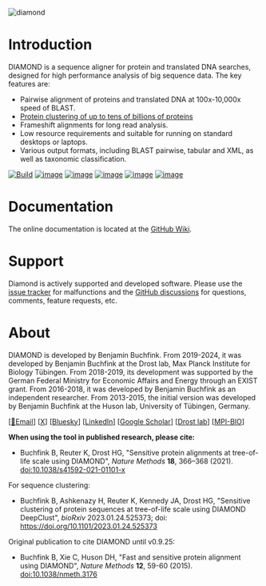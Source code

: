 ![diamond](http://www.diamondsearch.org/diamond_white_95px.png)

Introduction
============

DIAMOND is a sequence aligner for protein and translated DNA searches,
designed for high performance analysis of big sequence data. The key
features are:

-   Pairwise alignment of proteins and translated DNA at 100x-10,000x
    speed of BLAST.
-   [Protein clustering of up to tens of billions of proteins](https://github.com/bbuchfink/diamond/wiki/Clustering)
-   Frameshift alignments for long read analysis.
-   Low resource requirements and suitable for running on standard
    desktops or laptops.
-   Various output formats, including BLAST pairwise, tabular and XML,
    as well as taxonomic classification.

[![Build](https://github.com/bbuchfink/diamond/actions/workflows/cmake.yml/badge.svg)](https://github.com/bbuchfink/diamond/actions/workflows/cmake.yml)
[![image](https://img.shields.io/cirrus/github/bbuchfink/diamond)](https://cirrus-ci.com/github/bbuchfink/diamond/master)
[![image](https://img.shields.io/github/downloads/bbuchfink/diamond/total)](https://github.com/bbuchfink/diamond/releases)
[![image](https://anaconda.org/bioconda/diamond/badges/version.svg)](https://anaconda.org/bioconda/diamond)
[![image](https://anaconda.org/bioconda/diamond/badges/downloads.svg)](https://anaconda.org/bioconda/diamond)
[![image](https://img.shields.io/badge/dynamic/json?url=https%3A%2F%2Fraw.githubusercontent.com%2Fbbuchfink%2Fdiamond-data%2Frefs%2Fheads%2Fmain%2Fcitations.json&query=%24.citations&style=flat&label=Citations&color=%23a020f0
)](https://scholar.google.com/citations?user=kjPIF1cAAAAJ)
    
Documentation
=============
The online documentation is located at the [GitHub Wiki](https://github.com/bbuchfink/diamond/wiki).

Support
=======
Diamond is actively supported and developed software. Please use the [issue tracker](https://github.com/bbuchfink/diamond/issues) for malfunctions and the [GitHub discussions](https://github.com/bbuchfink/diamond/discussions) for questions, comments, feature requests, etc.

About
=====
DIAMOND is developed by Benjamin Buchfink. From 2019-2024, it was developed by Benjamin Buchfink
at the Drost lab, Max Planck Institute for Biology Tübingen. From 2018-2019, its development was
supported by the German Federal Ministry for Economic Affairs and Energy through an EXIST grant.
From 2016-2018, it was developed by Benjamin Buchfink as an independent researcher.
From 2013-2015, the initial version was developed by Benjamin Buchfink at the Huson lab,
University of Tübingen, Germany.

\[[:email:Email](mailto:buchfink@gmail.com)\]
\[[X](https://x.com/bbuchfink)\]
\[[Bluesky](https://bsky.app/profile/bbuchfink.bsky.social)\]
\[[LinkedIn](https://www.linkedin.com/in/benjamin-buchfink-875692105/)\]
\[[Google Scholar](https://scholar.google.de/citations?user=kjPIF1cAAAAJ)\]
\[[Drost lab](https://drostlab.com/)\]
\[[MPI-BIO](https://www.bio.mpg.de/)\]

**When using the tool in published research, please cite:**

-   Buchfink B, Reuter K, Drost HG, \"Sensitive protein alignments at tree-of-life
    scale using DIAMOND\", *Nature Methods* **18**, 366–368 (2021).
    [doi:10.1038/s41592-021-01101-x](https://doi.org/10.1038/s41592-021-01101-x)

For sequence clustering:

-   Buchfink B, Ashkenazy H, Reuter K, Kennedy JA, Drost HG, \"Sensitive clustering
    of protein sequences at tree-of-life scale using DIAMOND DeepClust\", *bioRxiv*
    2023.01.24.525373; doi: https://doi.org/10.1101/2023.01.24.525373 

Original publication to cite DIAMOND until v0.9.25:

-   Buchfink B, Xie C, Huson DH, \"Fast and sensitive protein alignment
    using DIAMOND\", *Nature Methods* **12**, 59-60 (2015).
    [doi:10.1038/nmeth.3176](https://doi.org/10.1038/nmeth.3176)
